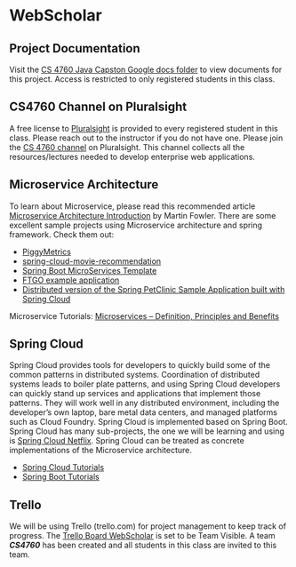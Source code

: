# WebScholar

## Project Documentation

Visit the <a href="https://drive.google.com/drive/folders/1bsIXJINnvqcdaYSIDFlM-RwaCq3Axei8">CS 4760 Java Capston Google docs folder</a> to view documents for this project. Access is restricted to only registered students in this class.

## CS4760 Channel on Pluralsight

A free license to <a href="https://www.pluralsight.com/">Pluralsight</a> is provided to every registered student in this class. Please reach out to the instructor if you do not have one. Please join the <a href="https://app.pluralsight.com/channels/details/8defa958-55fe-4afd-8bd7-c2152939893c?s=1/">CS 4760 channel</a> on Pluralsight. This channel collects all the resources/lectures needed to develop enterprise web applications.

## Microservice Architecture

To learn about Microservice, please read this recommended article <a href="https://martinfowler.com/articles/microservices.html">Microservice Architecture Introduction</a> by Martin Fowler. There are some excellent sample projects using Microservice architecture and spring framework. Check them out: 
* <a href="https://github.com/sqshq/PiggyMetrics">PiggyMetrics</a>
* <a href="https://github.com/mdeket/spring-cloud-movie-recommendation">spring-cloud-movie-recommendation</a>
* <a href="https://github.com/anilallewar/microservices-basics-spring-boot">Spring Boot MicroServices Template</a>
* <a href="https://github.com/microservices-patterns/ftgo-application">FTGO example application</a>
* <a href="https://github.com/spring-petclinic/spring-petclinic-microservices">Distributed version of the Spring PetClinic Sample Application built with Spring Cloud</a>

Microservice Tutorials: <a href="https://howtodoinjava.com/microservices/microservices-definition-principles-benefits/">Microservices – Definition, Principles and Benefits</a>

## Spring Cloud

Spring Cloud provides tools for developers to quickly build some of the common patterns in distributed systems. Coordination of distributed systems leads to boiler plate patterns, and using Spring Cloud developers can quickly stand up services and applications that implement those patterns. They will work well in any distributed environment, including the developer’s own laptop, bare metal data centers, and managed platforms such as Cloud Foundry. Spring Cloud is implemented based on Spring Boot. Spring Cloud has many sub-projects, the one we will be learning and using is  <a href="https://spring.io/projects/spring-cloud-netflix">Spring Cloud Netflix</a>. Spring Cloud can be treated as concrete implementations of the Microservice architecture.

* <a href="https://howtodoinjava.com/spring-cloud/">Spring Cloud Tutorials</a>
* <a href="https://howtodoinjava.com/spring-boot-tutorials/">Spring Boot Tutorials</a>

## Trello

We will be using Trello (trello.com) for project management to keep track of progress. The <a href="https://trello.com/b/a7Xnd8rP/webscholar">Trello Board WebScholar</a> is set to be Team Visible. A team ***CS4760*** has been created and all students in this class are invited to this team.

